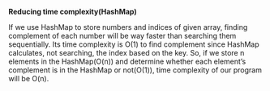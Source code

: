 <!-- Output copied to clipboard! -->

<!-- Yay, no errors, warnings, or alerts! -->

**Reducing time complexity(HashMap)**

If we use HashMap to store numbers and indices of given array, finding complement of each number will be way faster than searching them sequentially. Its time complexity is O(1) to find complement since HashMap calculates, not searching, the index based on the key. So, if we store n elements in the HashMap(O(n)) and determine whether each element’s complement is in the HashMap or not(O(1)), time complexity of our program will be O(n). 
